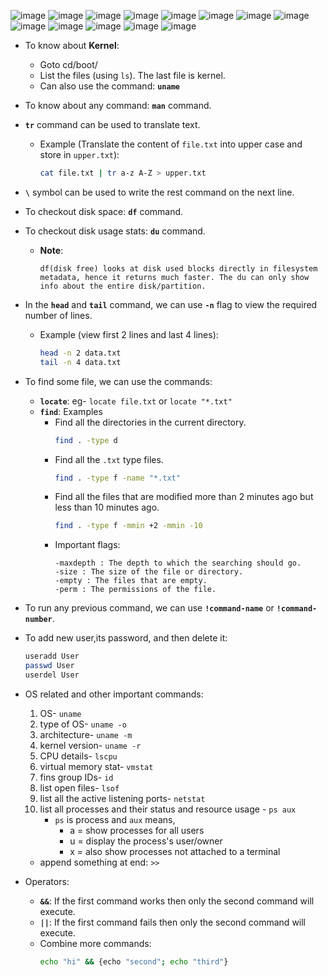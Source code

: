 ![image](https://github.com/imsushant12/Notes-and-Cheat-Sheets/assets/68695162/c901170c-529e-4fa7-8aae-3d7ddeaf75ee)
![image](https://github.com/imsushant12/Notes-and-Cheat-Sheets/assets/68695162/8334078f-549f-414a-afea-12f2642e4547)
![image](https://github.com/imsushant12/Notes-and-Cheat-Sheets/assets/68695162/511896cb-4b4c-4d4f-bd24-5a9929efcb44)
![image](https://github.com/imsushant12/Notes-and-Cheat-Sheets/assets/68695162/d44ab0c7-4004-4833-b282-56cbd81868d8)
![image](https://github.com/imsushant12/Notes-and-Cheat-Sheets/assets/68695162/89e34a08-d995-4eba-8943-3956d3a4de45)
![image](https://github.com/imsushant12/Notes-and-Cheat-Sheets/assets/68695162/40ea044d-b8a0-48a2-bfa5-786e79f72dfb)
![image](https://github.com/imsushant12/Notes-and-Cheat-Sheets/assets/68695162/d160d867-61f6-4f67-8f59-9f5366225519)
![image](https://github.com/imsushant12/Notes-and-Cheat-Sheets/assets/68695162/da382200-1397-41ae-847e-10d73b817fe6)
![image](https://github.com/imsushant12/Notes-and-Cheat-Sheets/assets/68695162/c6c40e36-0be9-45ad-a044-79cef292780a)
![image](https://github.com/imsushant12/Notes-and-Cheat-Sheets/assets/68695162/be672678-c824-48ab-9e0a-0a278799a246)
![image](https://github.com/imsushant12/Notes-and-Cheat-Sheets/assets/68695162/12e9b589-6b02-42d5-ada2-f158731c3a83)
![image](https://github.com/imsushant12/Notes-and-Cheat-Sheets/assets/68695162/1de6068d-fff7-47f5-86b6-c8fb4aad1212)
![image](https://github.com/imsushant12/Notes-and-Cheat-Sheets/assets/68695162/fbe256e6-599b-4884-9f11-cebd30cc658e)

- To know about **Kernel**:
    - Goto cd/boot/
    - List the files (using ``ls``). The last file is kernel.
    - Can also use the command: **``uname``**
- To know about any command: **``man``** command.

- **``tr``** command can be used to translate text.
  - Example (Translate the content of ``file.txt`` into upper case and store in ``upper.txt``):
    ```bash
    cat file.txt | tr a-z A-Z > upper.txt
    ```
- **``\``** symbol can be used to write the rest command on the next line.
- To checkout disk space: **``df``** command.
- To checkout disk usage stats: **``du``** command.
  - **Note**:
    ```
    df(disk free) looks at disk used blocks directly in filesystem metadata, hence it returns much faster. The du can only show info about the entire disk/partition. 
    ```
- In the **``head``** and **``tail``** command, we can use **``-n``** flag to view the required number of lines.
  - Example (view first 2 lines and last 4 lines):
    ```bash
    head -n 2 data.txt
    tail -n 4 data.txt
    ```
- To find some file, we can use the commands:
  - **``locate``**: eg- ``locate file.txt`` or ``locate "*.txt"``
  - **``find``**: Examples
    - Find all the directories in the current directory. 
        ```bash
        find . -type d
        ```
    - Find all the ``.txt`` type files.
        ```bash
        find . -type f -name "*.txt"
        ```
    - Find all the files that are modified more than 2 minutes ago but less than 10 minutes ago.
        ```bash
        find . -type f -mmin +2 -mmin -10
        ```
    - Important flags:
        ```
        -maxdepth : The depth to which the searching should go.
        -size : The size of the file or directory.
        -empty : The files that are empty.
        -perm : The permissions of the file.
        ```
- To run any previous command, we can use **``!command-name``** or **``!command-number``**.
- To add new user,its password, and then delete it:
  ```bash
  useradd User
  passwd User
  userdel User
  ``` 
- OS related and other important commands:
    1. OS- ``uname``
    2. type of OS- ``uname -o``
    3. architecture- ``uname -m``
    4. kernel version- ``uname -r``
    5. CPU details- ``lscpu``
    6. virtual memory stat- ``vmstat``
    7. fins group IDs- ``id``
    8. list open files- ``lsof``
    9. list all the active listening ports- ``netstat``
    10. list all processes and their status and resource usage - ``ps aux``
        - ``ps`` is process and ``aux`` means, 
            - a = show processes for all users
            - u = display the process's user/owner
            - x = also show processes not attached to a terminal
    - append something at end: ``>>`` 
- Operators:
    - **``&&``**: If the first command works then only the second command will execute.
    - **``||``**: If the first command fails then only the second command will execute.
    - Combine more commands:
        ```bash
        echo "hi" && {echo "second"; echo "third"}
        ```